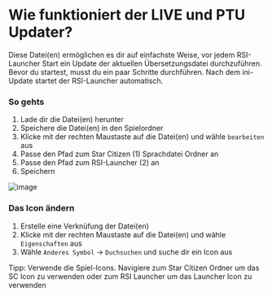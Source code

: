 # Wie funktioniert der LIVE und PTU Updater?
Diese Datei(en) ermöglichen es dir auf einfachste Weise, vor jedem RSI-Launcher Start ein Update der aktuellen Übersetzungsdatei durchzuführen. Bevor du startest, musst du ein paar Schritte durchführen. Nach dem ini-Update startet der RSI-Launcher automatisch.

### So gehts

1. Lade dir die Datei(en) herunter
2. Speichere die Datei(en) in den Spielordner
3. Klicke mit der rechten Maustaste auf die Datei(en) und wähle `bearbeiten` aus
4. Passe den Pfad zum Star Citizen (1) Sprachdatei Ordner an
5. Passe den Pfad zum RSI-Launcher (2) an
6. Speichern

![image](https://i.imgur.com/dbpGOEq.png)
<br/>

### Das Icon ändern
1. Erstelle eine Verknüfung der Datei(en)
2. Klicke mit der rechten Maustaste auf die Datei(en) und wähle `Eigenschaften` aus
3. Wähle `Anderes Symbol` -> `Duchsuchen` und suche dir ein Icon aus

Tipp: Verwende die Spiel-Icons. Navigiere zum Star Citizen Ordner um das SC Icon zu verwenden oder zum RSI Launcher um das Launcher Icon zu verwenden
